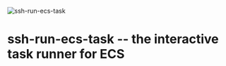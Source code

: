 ![ssh-run-ecs-task](https://github.com/SocialCodeInc/ssh-run-ecs-task/blob/master/ssh-esc-run-task-long.png)
# ssh-run-ecs-task -- the interactive task runner for ECS


